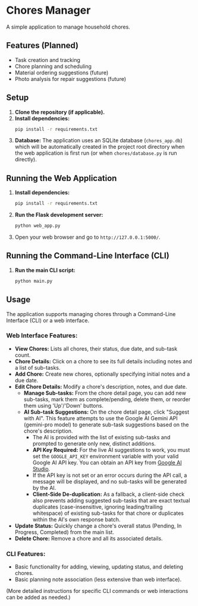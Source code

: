 # Chores Manager

A simple application to manage household chores.

## Features (Planned)

*   Task creation and tracking
*   Chore planning and scheduling
*   Material ordering suggestions (future)
*   Photo analysis for repair suggestions (future)

## Setup

1.  **Clone the repository (if applicable).**
2.  **Install dependencies:**
    ```bash
    pip install -r requirements.txt
    ```
3.  **Database:** The application uses an SQLite database (`chores_app.db`) which will be automatically created in the project root directory when the web application is first run (or when `chores/database.py` is run directly).

## Running the Web Application

1.  **Install dependencies:**
    ```bash
    pip install -r requirements.txt
    ```
2.  **Run the Flask development server:**
    ```bash
    python web_app.py
    ```
3.  Open your web browser and go to `http://127.0.0.1:5000/`.

## Running the Command-Line Interface (CLI)

1.  **Run the main CLI script:**
    ```bash
    python main.py
    ```

## Usage

The application supports managing chores through a Command-Line Interface (CLI) or a web interface.

### Web Interface Features:
*   **View Chores:** Lists all chores, their status, due date, and sub-task count.
*   **Chore Details:** Click on a chore to see its full details including notes and a list of sub-tasks.
*   **Add Chore:** Create new chores, optionally specifying initial notes and a due date.
*   **Edit Chore Details:** Modify a chore's description, notes, and due date.
    *   **Manage Sub-tasks:** From the chore detail page, you can add new sub-tasks, mark them as complete/pending, delete them, or reorder them using 'Up'/'Down' buttons.
    *   **AI Sub-task Suggestions:** On the chore detail page, click "Suggest with AI". This feature attempts to use the Google AI Gemini API (gemini-pro model) to generate sub-task suggestions based on the chore's description.
        *   The AI is provided with the list of existing sub-tasks and prompted to generate only new, distinct additions.
        *   **API Key Required:** For the live AI suggestions to work, you must set the `GOOGLE_API_KEY` environment variable with your valid Google AI API key. You can obtain an API key from [Google AI Studio](https://aistudio.google.com/).
        *   If the API key is not set or an error occurs during the API call, a message will be displayed, and no sub-tasks will be generated by the AI.
        *   **Client-Side De-duplication:** As a fallback, a client-side check also prevents adding suggested sub-tasks that are exact textual duplicates (case-insensitive, ignoring leading/trailing whitespace) of existing sub-tasks for that chore or duplicates within the AI's own response batch.
*   **Update Status:** Quickly change a chore's overall status (Pending, In Progress, Completed) from the main list.
*   **Delete Chore:** Remove a chore and all its associated details.

### CLI Features:
*   Basic functionality for adding, viewing, updating status, and deleting chores.
*   Basic planning note association (less extensive than web interface).

(More detailed instructions for specific CLI commands or web interactions can be added as needed.)
